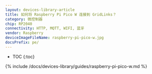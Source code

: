 ```yaml
---
layout: devices-library-article
title: 如何将 Raspberry Pi Pico W 连接到 GridLinks？
category: 微控制器
chip: RP2040
connectivity: HTTP, MQTT, WIFI, 蓝牙
vendor: Raspberry
deviceImageFileName: raspberry-pi-pico-w.jpg
docsPrefix: pe/
---
```


* TOC
{:toc}

{% include /docs/devices-library/guides/raspberry-pi-pico-w.md %}